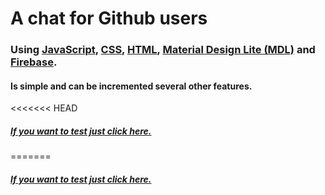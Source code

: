 # A chat for Github users

### Using [JavaScript](https://github.com/topics/javascript "JavaScript"), [CSS](https://github.com/topics/css "CSS"), [HTML](https://github.com/topics/html "HTML"), [Material Design Lite (MDL)](https://getmdl.io/components/ "Material Design Lite (MDL)") and [Firebase](https://firebase.google.com/ "Firebase").


#### Is simple and can be incremented several other features.


<<<<<<< HEAD
##### [If you want to test just click here.](https://chat-github-3c9a6.web.app/ "click here")
=======
##### [If you want to test just click here.](https://chat-github-3c9a6.web.app/ "click here")
